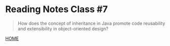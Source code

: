 # Reading Notes Class #7
> How does the concept of inheritance in Java promote code reusability and extensibility in object-oriented design?

[HOME](../README.md)
